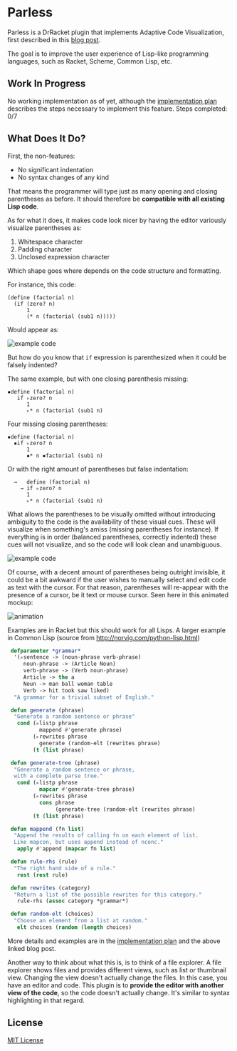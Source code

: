 # Parless
Parless is a DrRacket plugin that implements Adaptive Code Visualization, first described in this [blog post](https://benhsz.github.io/my-answer-to-the-parenthesis-problem/). 

The goal is to improve the user experience of Lisp-like programming languages, such as Racket, Scheme, Common Lisp, etc.

## Work In Progress
No working implementation as of yet, although the [implementation plan](steps-to-implement.md) describes the steps necessary to implement this feature. Steps completed: 0/7

## What Does It Do?
First, the non-features: 

* No significant indentation
* No syntax changes of any kind

That means the programmer will type just as many opening and closing parentheses as before. It should therefore be __compatible with all existing Lisp code__.

As for what it does, it makes code look nicer by having the editor variously visualize parentheses as:

1. Whitespace character
2. Padding character
3. Unclosed expression character

Which shape goes where depends on the code structure and formatting.

For instance, this code:

```racket
(define (factorial n)
  (if (zero? n)
      1
      (* n (factorial (sub1 n)))))
```
Would appear as:

![example code](https://benhsz.github.io/images/parless/parless.png)

But how do you know that `if` expression is parenthesized when it could be falsely indented? 

The same example, but with one closing parenthesis missing:

```racket
▪define (factorial n)
   if ▹zero? n
      1
      ▹* n (factorial (sub1 n)
```
Four missing closing parentheses:

```racket
▪define (factorial n)
  ▪if ▹zero? n
      1
      ▪* n ▪factorial (sub1 n)
```
Or with the right amount of parentheses but false indentation:

```racket
  →   define (factorial n)
    → if ▹zero? n
      1
      ▹* n (factorial (sub1 n)
```

What allows the parentheses to be visually omitted without introducing ambiguity to the code is the availability of these visual cues. These will visualize when something's amiss (missing parentheses for instance). If everything is in order (balanced parentheses, correctly indented) these cues will not visualize, and so the code will look clean and unambiguous.

![example code](https://benhsz.github.io/images/parless/parless.png)

Of course, with a decent amount of parentheses being outright invisible, it could be a bit awkward if the user wishes to manually select and edit code as text with the cursor. For that reason, parentheses will re-appear with the presence of a cursor, be it text or mouse cursor. Seen here in this animated mockup:

![animation](https://benhsz.github.io/images/parless/mouse-over.gif)

Examples are in Racket but this should work for all Lisps. A larger example in Common Lisp (source from http://norvig.com/python-lisp.html)

```lisp
 defparameter *grammar*
  '(▹sentence -> (noun-phrase verb-phrase)
     noun-phrase -> (Article Noun)
     verb-phrase -> (Verb noun-phrase)
     Article -> the a
     Noun -> man ball woman table
     Verb -> hit took saw liked)
  "A grammar for a trivial subset of English."

 defun generate (phrase)
  "Generate a random sentence or phrase"
   cond (▹listp phrase
          mappend #'generate phrase)
        (▹rewrites phrase
          generate (random-elt (rewrites phrase)
        (t (list phrase)

 defun generate-tree (phrase)
  "Generate a random sentence or phrase,
  with a complete parse tree."
   cond (▹listp phrase
          mapcar #'generate-tree phrase)
        (▹rewrites phrase
          cons phrase
               (generate-tree (random-elt (rewrites phrase)
        (t (list phrase)

 defun mappend (fn list)
  "Append the results of calling fn on each element of list.
  Like mapcon, but uses append instead of nconc."
   apply #'append (mapcar fn list)

 defun rule-rhs (rule)
  "The right hand side of a rule."
   rest (rest rule)

 defun rewrites (category)
  "Return a list of the possible rewrites for this category."
   rule-rhs (assoc category *grammar*)

 defun random-elt (choices)
  "Choose an element from a list at random."
   elt choices (random (length choices)
  ```
  
More details and examples are in the [implementation plan](steps-to-implement.md) and the above linked blog post.

Another way to think about what this is, is to think of a file explorer. A file explorer shows files and provides different views, such as list or thumbnail view. Changing the view doesn't actually change the files. In this case, you have an editor and code. This plugin is to __provide the editor with another view of the code__, so the code doesn't actually change. It's similar to syntax highlighting in that regard.

## License
[MIT License](LICENSE)

